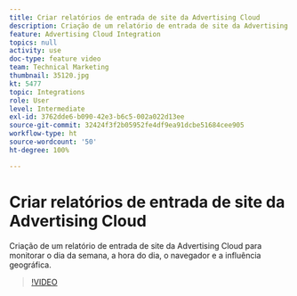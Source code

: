 ```yaml
---
title: Criar relatórios de entrada de site da Advertising Cloud
description: Criação de um relatório de entrada de site da Advertising Cloud para monitorar o dia da semana, a hora do dia, o navegador e a influência geográfica.
feature: Advertising Cloud Integration
topics: null
activity: use
doc-type: feature video
team: Technical Marketing
thumbnail: 35120.jpg
kt: 5477
topic: Integrations
role: User
level: Intermediate
exl-id: 3762dde6-b090-42e3-b6c5-002a022d13ee
source-git-commit: 32424f3f2b05952fe4df9ea91dcbe51684cee905
workflow-type: ht
source-wordcount: '50'
ht-degree: 100%

---
```


# Criar relatórios de entrada de site da Advertising Cloud

Criação de um relatório de entrada de site da Advertising Cloud para monitorar o dia da semana, a hora do dia, o navegador e a influência geográfica.

>[!VIDEO](https://video.tv.adobe.com/v/35120/?quality=12&learn=on)
